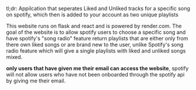 tl;dr: Appilcation that seperates Liked and Unliked tracks for a specific song on spotify, which then is added to your account as two unique playlists

This website runs on flask and react and is powered by render.com. The goal of the website is to allow spotify users to choose a specific song and have spotify's "song radio" feature return playlists that are either only from there own liked songs or are brand new to the user, unlike Spotify's song radio feature which will give a single playlists with liked and unliked songs mixed.

**only users that have given me their email can access the website**,
spotify will not allow users who have not been onboarded through the spotify api by giving me their email.
